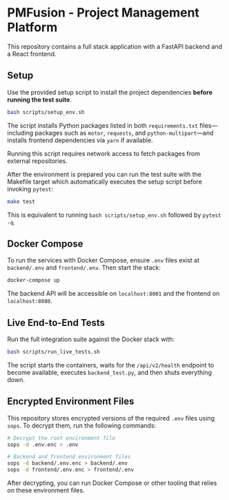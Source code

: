 # PMFusion - Project Management Platform

This repository contains a full stack application with a FastAPI backend and a React frontend.

## Setup

Use the provided setup script to install the project dependencies **before running the test suite**.

```bash
bash scripts/setup_env.sh
```

The script installs Python packages listed in both `requirements.txt` files—including packages such as `motor`, `requests`, and `python-multipart`—and installs frontend dependencies via `yarn` if available.

Running this script requires network access to fetch packages from external repositories.


After the environment is prepared you can run the test suite with the Makefile
target which automatically executes the setup script before invoking `pytest`:

```bash
make test
```

This is equivalent to running `bash scripts/setup_env.sh` followed by
`pytest -q`.


## Docker Compose

To run the services with Docker Compose, ensure `.env` files exist at `backend/.env` and `frontend/.env`. Then start the stack:

```bash
docker-compose up
```

The backend API will be accessible on `localhost:8001` and the frontend on `localhost:8080`.

## Live End-to-End Tests

Run the full integration suite against the Docker stack with:

```bash
bash scripts/run_live_tests.sh
```

The script starts the containers, waits for the `/api/v2/health` endpoint to
become available, executes `backend_test.py`, and then shuts everything down.

## Encrypted Environment Files

This repository stores encrypted versions of the required `.env` files using `sops`.
To decrypt them, run the following commands:

```bash
# Decrypt the root environment file
sops -d .env.enc > .env

# Backend and frontend environment files
sops -d backend/.env.enc > backend/.env
sops -d frontend/.env.enc > frontend/.env
```

After decrypting, you can run Docker Compose or other tooling that relies on these environment files.
